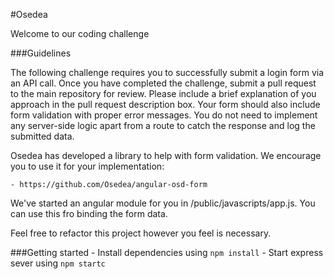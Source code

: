 #Osedea

Welcome to our coding challenge

###Guidelines

The following challenge requires you to successfully submit a login form via an API call. Once you have completed the challenge, submit a pull request to the main repository for review. Please include a brief explanation of you approach in the pull request description box. Your form should also include form validation with proper error messages. You do not need to implement any server-side logic apart from a route to catch the response and log the submitted data.

Osedea has developed a library to help with form validation. We encourage you to use it for your implementation:

    - https://github.com/Osedea/angular-osd-form

We've started an angular module for you in /public/javascripts/app.js. You can use this fro binding the form data.

Feel free to refactor this project however you feel is necessary.

###Getting started
    - Install dependencies using `npm install`
    - Start express sever using `npm startc`
